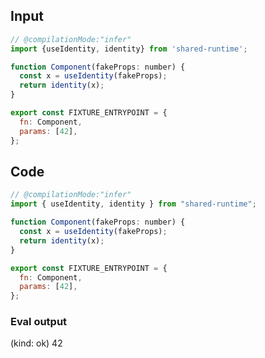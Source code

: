 
## Input

```javascript
// @compilationMode:"infer"
import {useIdentity, identity} from 'shared-runtime';

function Component(fakeProps: number) {
  const x = useIdentity(fakeProps);
  return identity(x);
}

export const FIXTURE_ENTRYPOINT = {
  fn: Component,
  params: [42],
};

```

## Code

```javascript
// @compilationMode:"infer"
import { useIdentity, identity } from "shared-runtime";

function Component(fakeProps: number) {
  const x = useIdentity(fakeProps);
  return identity(x);
}

export const FIXTURE_ENTRYPOINT = {
  fn: Component,
  params: [42],
};

```
      
### Eval output
(kind: ok) 42